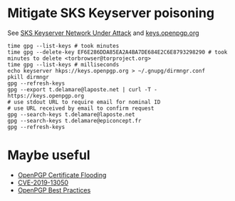 # Mitigate SKS Keyserver poisoning

See [SKS Keyserver Network Under Attack][] and [keys.openpgp.org][]

```
time gpg --list-keys # took minutes
time gpg --delete-key EF6E286DDA85EA2A4BA7DE684E2C6E8793298290 # took minutes to delete <torbrowser@torproject.org>
time gpg --list-keys # milliseconds
echo keyserver hkps://keys.openpgp.org > ~/.gnupg/dirmngr.conf
pkill dirmngr
gpg --refresh-keys
gpg --export t.delamare@laposte.net | curl -T - https://keys.openpgp.org
# use stdout URL to require email for nominal ID
# use URL received by email to confirm request
gpg --search-keys t.delamare@laposte.net
gpg --search-keys t.delamare@epiconcept.fr
gpg --refresh-keys
```

[SKS Keyserver Network Under Attack]: https://gist.github.com/rjhansen/67ab921ffb4084c865b3618d6955275f "github.com gist"

[keys.openpgp.org]: https://keys.openpgp.org/about "keys.openpgp.org"

# Maybe useful

- [OpenPGP Certificate Flooding][]
- [CVE-2019-13050][]
- [OpenPGP Best Practices][]

[OpenPGP Certificate Flooding]: https://dkg.fifthhorseman.net/blog/openpgp-certificate-flooding.html "fifthhorseman.net"
[CVE-2019-13050]: https://cve.mitre.org/cgi-bin/cvename.cgi?name=CVE-2019-13050 "cve.mitre.org"
[OpenPGP Best Practices]: https://riseup.net/en/security/message-security/openpgp/best-practices "riseup.net"
